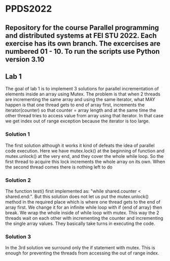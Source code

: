 # PPDS2022
Repository for the course **Parallel programming and distributed systems** at FEI STU 2022.
Each exercise has its own branch. The excercises are numbered 01 - 10.
To run the scripts use **Python version 3.10**
---
## Lab 1
The goal of lab 1 is to implement 3 solutions for parallel incrementation of elements 
inside an array using Mutex. The problem is that when 2 threads are incrementing the
same array and using the same iterator, what MAY happen is that one thread gets to 
end of array first, increments the iterator(counter) so that counter = array length and at 
the same time the other thread tries to access value from array using that iterator.
In that case we get index out of range exception because the iterator is too large.
### Solution 1
The first solution although it works it kind of defeats the idea of parallel code
execution. Here we have mutex.lock() at the beginning of function and mutex.unlock()
at the very end, and they cover the whole while loop. So the first thread to acquire this
lock increments the whole array on its own. When the second thread comes there is nothing
left to do
### Solution 2
The function test() first implemented as: "while shared.counter < shared.end:".
But this solution does not let us put the mutex.unlock() method
in the required place which is where one thread gets to the end of array first.
We change it for an infinite while loop with if {end of array} then break. We wrap
the whole inside of while loop with mutex. This way the 2 threads wait on each other
with incrementing the counter and incrementing the single array values. They basically
take turns in executing the code.
### Solution 3
In the 3rd solution we surround only the if statement with mutex. This is enough for
preventing the threads from accessing the out of range index.